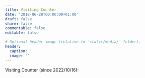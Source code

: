 ```yaml
---
title: Visiting Counter
date: '2018-06-28T00:00:00+01:00'
draft: false
share: false
commentable: false
editable: false

# Optional header image (relative to `static/media/` folder).
header:
  caption: ''
  image: ''
---
```



Visiting Counter (since 2022/10/16):

<script type="text/javascript" id="clustrmaps" src="//clustrmaps.com/map_v2.js?d=eJgDe5MM7c3qua4cw_Rfv4CgAoA4jh-_tADcN6qy8sQ&cl=ffffff&w=a"></script>

